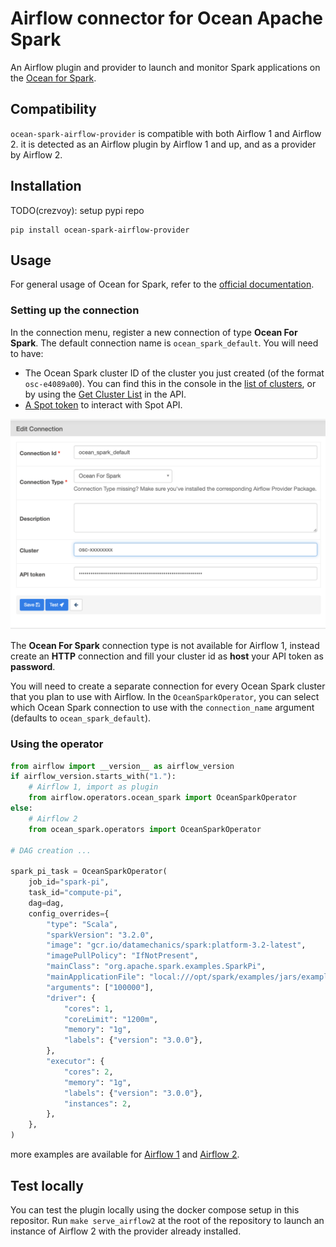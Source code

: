 # Airflow connector for Ocean Apache Spark

An Airflow plugin and provider to launch and monitor Spark
applications on the [Ocean for
Spark](https://spot.io/products/ocean-apache-spark/).

## Compatibility

`ocean-spark-airflow-provider` is compatible with both Airflow 1 and
Airflow 2. it is detected as an Airflow plugin by Airflow 1 and up,
and as a provider by Airflow 2.


## Installation

TODO(crezvoy): setup pypi repo
```
pip install ocean-spark-airflow-provider
```

## Usage

For general usage of Ocean for Spark, refer to the [official
documentation](https://docs.spot.io/ocean-spark/getting-started/?id=get-started-with-ocean-for-apache-spark).

### Setting up the connection

In the connection menu, register a new connection of type **Ocean For
Spark**. The default connection name is `ocean_spark_default`. You will
need to have:

 - The Ocean Spark cluster ID of the cluster you just created (of the
   format `osc-e4089a00`). You can find this in the console in the
   [list of
   clusters](https://docs.spot.io/ocean-spark/product-tour/manage-clusters),
   or by using the [Get Cluster
   List](https://docs.spot.io/api/#operation/OceanSparkClusterList) in
   the API.
 - [A Spot
   token](https://docs.spot.io/administration/api/create-api-token?id=create-an-api-token)
   to interact with Spot API.
 
![connection setup dialog](./images/connection_setup.png) 

The **Ocean For Spark** connection type is not available for Airflow
1, instead create an **HTTP** connection and fill your cluster id as
**host** your API token as **password**.

You will need to create a separate connection for every Ocean Spark
cluster that you plan to use with Airflow.  In the
`OceanSparkOperator`, you can select which Ocean Spark connection to
use with the `connection_name` argument (defaults to
`ocean_spark_default`).

### Using the operator

```python
from airflow import __version__ as airflow_version
if airflow_version.starts_with("1."):
    # Airflow 1, import as plugin
    from airflow.operators.ocean_spark import OceanSparkOperator
else:
    # Airflow 2
    from ocean_spark.operators import OceanSparkOperator
    
# DAG creation ...
    
spark_pi_task = OceanSparkOperator(
    job_id="spark-pi",
    task_id="compute-pi",
    dag=dag,
    config_overrides={
        "type": "Scala",
        "sparkVersion": "3.2.0",
        "image": "gcr.io/datamechanics/spark:platform-3.2-latest",
        "imagePullPolicy": "IfNotPresent",
        "mainClass": "org.apache.spark.examples.SparkPi",
        "mainApplicationFile": "local:///opt/spark/examples/jars/examples.jar",
        "arguments": ["100000"],
        "driver": {
            "cores": 1,
            "coreLimit": "1200m",
            "memory": "1g",
            "labels": {"version": "3.0.0"},
        },
        "executor": {
            "cores": 2,
            "memory": "1g",
            "labels": {"version": "3.0.0"},
            "instances": 2,
        },
    },
)
```

more examples are available for [Airflow 1](./deploy/airflow1/example_dags) and [Airflow 2](./deploy/airflow2/dags).

## Test locally

You can test the plugin locally using the docker compose setup in this
repositor. Run `make serve_airflow2` at the root of the repository to
launch an instance of Airflow 2 with the provider already installed.
